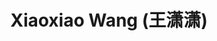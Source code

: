 ---
# Display name
title: $%ms_2023_60$ Xiaoxiao Wang (王潇潇)

# Is this the primary user of the site?
superuser: false

user_groups: ["Master Students"]

role: 

organizations:
- name:  2023 to now, Co-supervised with [Prof. Lu](http://ccst.jlu.edu.cn/info/1199/17255.htm)
- name:  College of Software

interests:


highlight_name: false
---